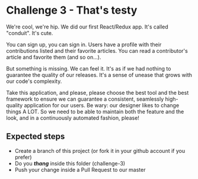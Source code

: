 # Challenge 3 - That's testy
We're cool, we're hip. We did our first React/Redux app. 
It's called "conduit". It's cute.

You can sign up, you can sign in. 
Users have a profile with their contributions listed and their favorite articles. 
You can read a contributor's article and favorite them (and so on…).

But something is missing. 
We can feel it. 
It's as if we had nothing to guarantee the quality of our releases. 
It's a sense of unease that grows with our code's complexity.

Take this application, and please, please choose the best tool and the best framework to ensure we can guarantee a 
consistent, seamlessly high-quality application for our users. 
Be wary: our designer likes to change things A LOT. 
So we need to be able to maintain both the feature and the look, and in a continuously automated fashion, please!


## Expected steps
+ Create a branch of this project (or fork it in your github account if you prefer)
+ Do you **_thang_** inside this folder (challenge-3)
+ Push your change inside a Pull Request to our master